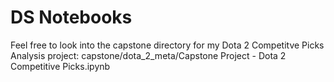 # DS Notebooks
Feel free to look into the capstone directory for my Dota 2 Competitve Picks Analysis project: capstone/dota_2_meta/Capstone Project - Dota 2 Competitive Picks.ipynb
